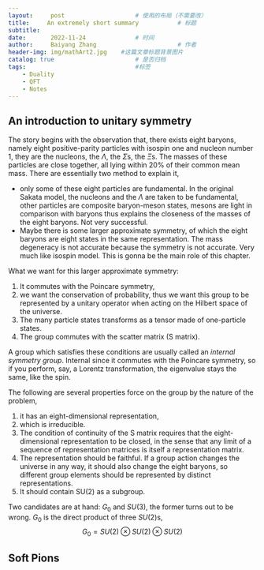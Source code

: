 ```yaml
---
layout:     post   				    # 使用的布局（不需要改）
title:     An extremely short summary			# 标题 
subtitle:   
date:       2022-11-24 				# 时间
author:     Baiyang Zhang 						# 作者
header-img: img/mathArt2.jpg 	#这篇文章标题背景图片
catalog: true 						# 是否归档
tags:								#标签
    - Duality
    - QFT
    - Notes
---
```


## An introduction to unitary symmetry

The story begins with the observation that, there exists eight baryons, namely eight positive-parity particles with isospin one and nucleon number 1, they are the nucleons, the $\Lambda$, the $\Sigma$s, the $\Xi$s. The masses of these particles are close together, all lying within 20% of their common mean mass. There are essentially two method to explain it,
- only some of these eight particles are fundamental. In the original Sakata model, the nucleons and the $\Lambda$ are taken to be fundamental, other particles are composite baryon-meson states, mesons are light in comparison with baryons thus explains the closeness of the masses of the eight baryons. Not very successful. 
- Maybe there is some larger approximate symmetry, of which the eight baryons are eight states in the same representation. The mass degeneracy is not accurate because the symmetry is not accurate. Very much like isospin model. This is gonna be the main role of this chapter.

What we want for this larger approximate symmetry: 
1. It commutes with the Poincare symmetry,
2. we want the conservation of probability, thus we want this group to be represented by a unitary operator when acting on the Hilbert space of the universe.
3. The many particle states transforms as a tensor made of one-particle states.
4. The group commutes with the scatter matrix (S matrix). 

A group which satisfies these conditions are usually called an *internal symmetry group*. Internal since it commutes with the Poincare symmetry, so if you perform, say, a Lorentz transformation, the eigenvalue stays the same, like the spin. 

The following are several properties force on the group by the nature of the problem,
1. it has an eight-dimensional representation,
2. which is irreducible.
3. The condition of continuity of the S matrix requires that the eight-dimensional representation to be closed, in the sense that any limit of a sequence of representation matrices is itself a representation matrix. 
4. The representation should be faithful. If a group action changes the universe in any way, it should also change the eight baryons, so different group elements should be represented by distinct representations.
5. It should contain SU(2) as a subgroup.

Two candidates are at hand: $G_{0}$ and $SU(3)$, the former turns out to be wrong. $G_{0}$ is the direct product of three $SU(2)$s,
$$
G_{0} = SU(2)\otimes SU(2)\otimes SU(2)
$$

## Soft Pions